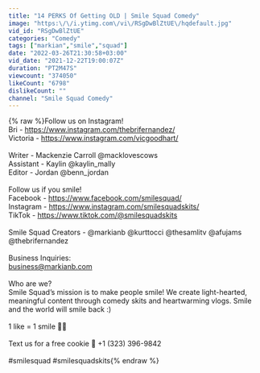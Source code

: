 ```yaml
---
title: "14 PERKS Of Getting OLD | Smile Squad Comedy"
image: "https:\/\/i.ytimg.com\/vi\/RSgDwBlZtUE\/hqdefault.jpg"
vid_id: "RSgDwBlZtUE"
categories: "Comedy"
tags: ["markian","smile","squad"]
date: "2022-03-26T21:30:58+03:00"
vid_date: "2021-12-22T19:00:07Z"
duration: "PT2M47S"
viewcount: "374050"
likeCount: "6798"
dislikeCount: ""
channel: "Smile Squad Comedy"
---
```

{% raw %}Follow us on Instagram!<br />Bri - <a rel="nofollow" target="blank" href="https://www.instagram.com/thebrifernandez/">https://www.instagram.com/thebrifernandez/</a><br />Victoria -  <a rel="nofollow" target="blank" href="https://www.instagram.com/vicgoodhart/">https://www.instagram.com/vicgoodhart/</a><br /><br />Writer - Mackenzie Carroll @macklovescows<br />Assistant -  Kaylin @kaylin_mally<br />Editor - Jordan @benn_jordan<br /><br />Follow us if you smile! <br />Facebook - <a rel="nofollow" target="blank" href="https://www.facebook.com/smilesquad/">https://www.facebook.com/smilesquad/</a><br />Instagram - <a rel="nofollow" target="blank" href="https://www.instagram.com/smilesquadskits/">https://www.instagram.com/smilesquadskits/</a><br />TikTok - <a rel="nofollow" target="blank" href="https://www.tiktok.com/@smilesquadskits">https://www.tiktok.com/@smilesquadskits</a><br /><br />Smile Squad Creators - @markianb @kurttocci @thesamlitv @afujams @thebrifernandez<br /><br />Business Inquiries: <br />business@markianb.com<br /><br />Who are we?<br />Smile Squad’s mission is to make people smile! We create light-hearted, meaningful content through comedy skits and heartwarming vlogs. Smile and the world will smile back :)<br /><br />1 like = 1 smile 🙌🏼<br /><br />Text us for a free cookie 🍪 +1 (323) 396-9842<br /><br />#smilesquad #smilesquadskits{% endraw %}
